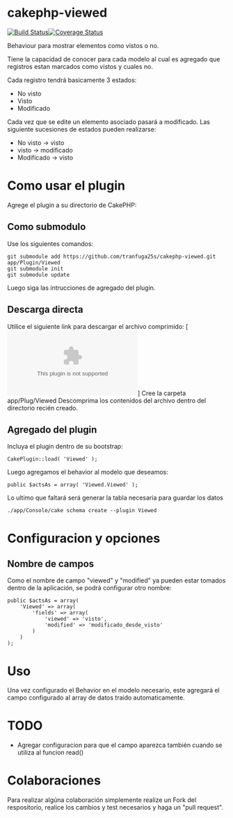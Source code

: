 cakephp-viewed
==============

[![Build Status](https://travis-ci.org/tranfuga25s/cakephp-viewed.png?branch=master)](https://travis-ci.org/tranfuga25s/cakephp-viewed)[![Coverage Status](https://coveralls.io/repos/tranfuga25s/cakephp-viewed/badge.png)](https://coveralls.io/r/tranfuga25s/cakephp-viewed)

Behaviour para mostrar elementos como vistos o no.

Tiene la capacidad de conocer para cada modelo al cual es agregado que registros estan marcados como vistos y cuales no.

Cada registro tendrá basicamente 3 estados:
* No visto
* Visto
* Modificado

Cada vez que se edite un elemento asociado pasará a modificado.
Las siguiente sucesiones de estados pueden realizarse:
* No visto -> visto
* visto -> modificado
* Modificado -> visto

Como usar el plugin
===================

Agrege el plugin a su directorio de CakePHP:

Como submodulo
--------------

Use los siguientes comandos:
```
git submodule add https://github.com/tranfuga25s/cakephp-viewed.git app/Plugin/Viewed
git submodule init
git submodule update
```
Luego siga las intrucciones de agregado del plugin.

Descarga directa
----------------

Utilice el siguiente link para descargar el archivo comprimido: [![Descagar master](https://github.com/tranfuga25s/cakephp-viewed/archive/master.zip)]
Cree la carpeta app/Plug/Viewed
Descomprima los contenidos del archivo dentro del directorio recién creado.


Agregado del plugin
-------------------

Incluya el plugin dentro de su bootstrap:

``
CakePlugin::load( 'Viewed' );
``

Luego agregamos el behavior al modelo que deseamos:

``
    public $actsAs = array( 'Viewed.Viewed' );
``

Lo ultimo que faltará será generar la tabla necesaria para guardar los datos

``
./app/Console/cake schema create --plugin Viewed
``


Configuracion y opciones
========================

Nombre de campos
----------------

Como el nombre de campo "viewed" y "modified" ya pueden estar tomados dentro de la aplicación, se podrá configurar otro nombre:

```
public $actsAs = array(
    'Viewed' => array(
        'fields' => array(
            'viewed' => 'visto',
            'modified' => 'modificado_desde_visto'
        )
    )
);
```


Uso
===

Una vez configurado el Behavior en el modelo necesario, este agregará el campo configurado al array de datos traido automaticamente.

TODO
====

* Agregar configuracion para que el campo aparezca también cuando se utiliza al funcion read()

Colaboraciones
==============

Para realizar algúna colaboración simplemente realize un Fork del respositorio, realice los cambios y test necesarios y haga un "pull request".
